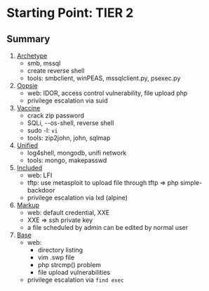 # Starting Point: TIER 2

## Summary

1. [Archetype](./1.%20Archetype.md)
    - smb, mssql
    - create reverse shell
    - tools: smbclient, winPEAS, mssqlclient.py, psexec.py
2. [Oopsie](./2.%20Oopsie.md)
    - web: IDOR, access control vulnerability, file upload php
    - privilege escalation via suid
3. [Vaccine](./3.%20Vaccine.md)
    - crack zip password
    - SQLi, --os-shell, reverse shell
    - sudo -l: `vi`
    - tools: zip2john, john, sqlmap
4. [Unified](./4.%20Unified.md)
    - log4shell, mongodb, unifi network
    - tools: mongo, makepasswd
5. [Included](./5.%20Included.md)
    - web: LFI
    - tftp: use metasploit to upload file through tftp => php simple-backdoor
    - privilege escalation via lxd (alpine)
6. [Markup](./6.%20Markup.md)
    - web: default credential, XXE
    - XXE => ssh private key
    - a file scheduled by admin can be edited by normal user
7. [Base](./7.%20Base.md)
    - web:
      - directory listing
      - vim .swp file
      - php strcmp() problem
      - file upload vulnerabilities
    - privilege escalation via `find exec`
